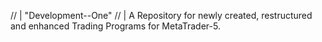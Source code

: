 // | "Development--One"
// | A Repository for newly created, restructured and enhanced Trading Programs for MetaTrader-5.
